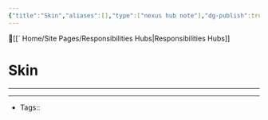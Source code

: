 ```yaml
---
{"title":"Skin","aliases":[],"type":["nexus hub note"],"dg-publish":true,"dg-hide":true,"publish":true,"tags":["hub-note","skin"],"permalink":"/skin/skin/","hide":true,"dgPassFrontmatter":true,"created":"2023-09-03T08:04:21.973-07:00","updated":"2023-09-10T23:12:22.030-07:00"}
---
```



🔺[[` Home/Site Pages/Responsibilities Hubs\|Responsibilities Hubs]]

# Skin
---











---
- Tags:: 








